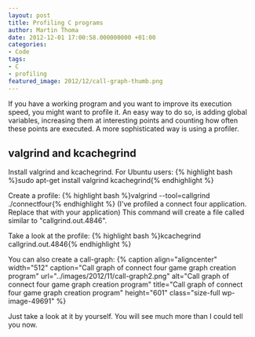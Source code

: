 ```yaml
---
layout: post
title: Profiling C programs
author: Martin Thoma
date: 2012-12-01 17:00:58.000000000 +01:00
categories:
- Code
tags:
- C
- profiling
featured_image: 2012/12/call-graph-thumb.png
---
```

If you have a working program and you want to improve its execution speed, you might want to profile it. An easy way to do so, is adding global variables, increasing them at interesting points and counting how often these points are executed. A more sophisticated way is using a profiler.

<h2>valgrind and kcachegrind</h2>
Install valgrind and kcachegrind. For Ubuntu users:
{% highlight bash %}sudo apt-get install valgrind kcachegrind{% endhighlight %}

Create a profile:
{% highlight bash %}valgrind --tool=callgrind ./connectfour{% endhighlight %}
(I've profiled a connect four application. Replace that with your application)
This command will create a file called similar to "callgrind.out.4846".

Take a look at the profile:
{% highlight bash %}kcachegrind callgrind.out.4846{% endhighlight %}

You can also create a call-graph:
{% caption align="aligncenter" width="512" caption="Call graph of connect four game graph creation program" url="../images/2012/11/call-graph2.png" alt="Call graph of connect four game graph creation program" title="Call graph of connect four game graph creation program" height="601" class="size-full wp-image-49691" %}

Just take a look at it by yourself. You will see much more than I could tell you now.
